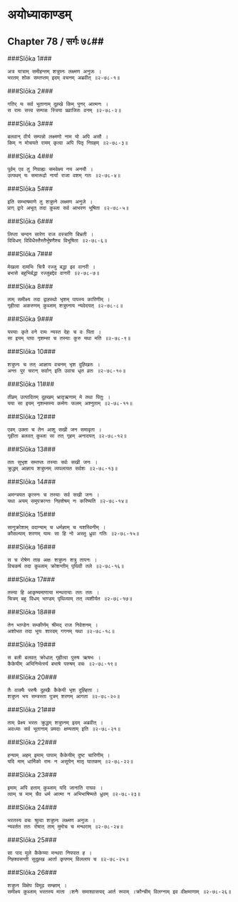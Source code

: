 अयोध्याकाण्डम्
===============================


## Chapter 78  / सर्गः ७८##


###Slōka 1###


    अत्र यात्राम् समीहन्तम् शत्रुघ्नः लक्ष्मण अनुजः ।
    भरतम् शोक सम्तप्तम् इदम् वचनम् अब्रवीत् ॥२-७८-१॥


###Slōka 2###


    गतिर् यः सर्व भूतानाम् दुह्खे किम् पुनर् आत्मनः ।
    स रामः सत्त्व सम्पन्नः स्त्रिया प्रव्राजितः वनम् ॥२-७८-२॥


###Slōka 3###


    बलवान् वीर्य सम्पन्नो लक्ष्मणो नाम यो अपि असौ ।
    किम् न मोचयते रामम् कृत्वा अपि पितृ निग्रहम् ॥२-७८-३॥


###Slōka 4###


    पूर्वम् एव तु निग्राह्यः समवेक्ष्य नय अनयौ ।
    उत्पथम् यः समारूढो नार्या राजा वशम् गतः ॥२-७८-४॥


###Slōka 5###


    इति सम्भाषमाणे तु शत्रुघ्ने लक्ष्मण अनुजे ।
    प्राग् द्वारे अभूत् तदा कुब्जा सर्व आभरण भूषिता ॥२-७८-५॥


###Slōka 6###


    लिप्ता चन्दन सारेण राज वस्त्राणि बिभ्रती ।
    विविधम् विविधैस्तैस्तैर्भूषणैश्च विभूषिता ॥२-७८-६॥


###Slōka 7###


    मेखला दामभिः चित्रै रज्जु बद्धा इव वानरी ।
    बभासे बहुभिर्बद्धा रज्जुबद्देव वानरी ॥२-७८-७॥


###Slōka 8###


    ताम् समीक्ष्य तदा द्वाह्स्थो भृशम् पापस्य कारिणीम् ।
    गृहीत्वा अकरुणम् कुब्जाम् शत्रुघ्नाय न्यवेदयत् ॥२-७८-८॥


###Slōka 9###


    यस्याः कृते वने रामः न्यस्त देहः च वः पिता ।
    सा इयम् पापा नृशम्सा च तस्याः कुरु यथा मति ॥२-७८-९॥


###Slōka 10###


    शत्रुघ्नः च तत् आज्ञाय वचनम् भृश दुह्खितः ।
    अन्तः पुर चरान् सर्वान् इति उवाच धृत व्रतः ॥२-७८-१०॥


###Slōka 11###


    तीव्रम् उत्पादितम् दुह्खम् भ्रातृऋणाम् मे तथा पितुः ।
    यया सा इयम् नृशम्सस्य कर्मणः फलम् अश्नुताम् ॥२-७८-११॥


###Slōka 12###


    एवम् उक्ता च तेन आशु सखी जन समावृता ।
    गृहीता बलवत् कुब्जा सा तत् गृहम् अनादयत् ॥२-७८-१२॥


###Slōka 13###


    ततः सुभृश सम्तप्तः तस्याः सर्वः सखी जनः ।
    क्रुद्धम् आज्ञाय शत्रुघ्नम् व्यपलायत सर्वशः ॥२-७८-१३॥


###Slōka 14###


    अमन्त्रयत कृत्स्नः च तस्याः सर्व सखी जनः ।
    यथा अयम् समुपक्रान्तः निह्शेषम् नः करिष्यति ॥२-७८-१४॥


###Slōka 15###


    सानुक्रोशाम् वदान्याम् च धर्मज्ञाम् च यशस्विनीम् ।
    कौसल्याम् शरणम् यामः सा हि नो अस्तु ध्रुवा गतिः ॥२-७८-१५॥


###Slōka 16###


    स च रोषेण ताम्र अक्षः शत्रुघ्नः शत्रु तापनः ।
    विचकर्ष तदा कुब्जाम् क्रोशन्तीम् पृथिवी तले ॥२-७८-१६॥


###Slōka 17###


    तस्या हि आकृष्यमाणाया मन्थरायाः ततः ततः ।
    चित्रम् बहु विधम् भाण्डम् पृथिव्याम् तत् व्यशीर्यत ॥२-७८-१७॥


###Slōka 18###


    तेन भाण्डेन सम्कीर्णम् श्रीमद् राज निवेशनम् ।
    अशोभत तदा भूयः शारदम् गगनम् यथा ॥२-७८-१८॥


###Slōka 19###


    स बली बलवत् क्रोधात् गृहीत्वा पुरुष ऋषभः ।
    कैकेयीम् अभिनिर्भर्त्स्य बभाषे परुषम् वचः ॥२-७८-१९॥


###Slōka 20###


    तैः वाक्यैः परुषैः दुह्खैः कैकेयी भृश दुह्हिता ।
    शत्रुघ्न भय सम्त्रस्ता पुत्रम् शरणम् आगता ॥२-७८-२०॥


###Slōka 21###


    ताम् प्रेक्ष्य भरतः क्रुद्धम् शत्रुघ्नम् इदम् अब्रवीत् ।
    अवध्याः सर्व भूतानाम् प्रमदाः क्षम्यताम् इति ॥२-७८-२१॥


###Slōka 22###


    हन्याम् अहम् इमाम् पापाम् कैकेयीम् दुष्ट चारिणीम् ।
    यदि माम् धार्मिको रामः न असूयेन् मातृ घातकम् ॥२-७८-२२॥


###Slōka 23###


    इमाम् अपि हताम् कुब्जाम् यदि जानाति राघवः ।
    त्वाम् च माम् चैव धर्म आत्मा न अभिभाषिष्यते ध्रुवम् ॥२-७८-२३॥


###Slōka 24###


    भरतस्य वचः श्रुत्वा शत्रुघ्नः लक्ष्मण अनुजः ।
    न्यवर्तत ततः रोषात् ताम् मुमोच च मन्थराम् ॥२-७८-२४॥


###Slōka 25###


    सा पाद मूले कैकेय्या मन्थरा निपपात ह ।
    निह्श्वसन्ती सुदुह्ख आर्ता कृपणम् विललाप च ॥२-७८-२५॥


###Slōka 26###


    शत्रुघ्न विक्षेप विमूढ सम्ज्ञाम् ।
    समीक्ष्य कुब्जाम् भरतस्य माता ।शनैः समाश्वासयद् आर्त रूपाम् ।क्रौन्चीम् विलग्नाम् इव वीक्षमाणाम् ॥२-७८-२६॥


